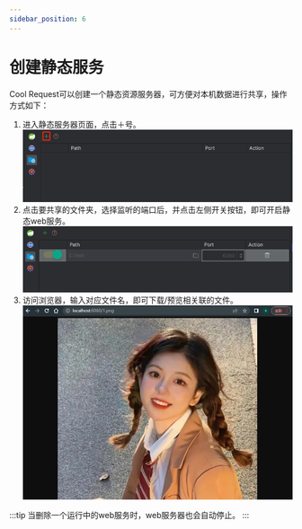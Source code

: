 ```yaml
---
sidebar_position: 6
---
```


# 创建静态服务


Cool Request可以创建一个静态资源服务器，可方便对本机数据进行共享，操作方式如下：
1. 进入静态服务器页面，点击＋号。
![Alt text](../images/create_static_server.png)
2. 点击要共享的文件夹，选择监听的端口后，并点击左侧开关按钮，即可开启静态web服务。
![Alt text](../images/static_server_running.png)
3. 访问浏览器，输入对应文件名，即可下载/预览相关联的文件。
![Alt text](../images/static_server_web.png)


:::tip
当删除一个运行中的web服务时，web服务器也会自动停止。
:::
